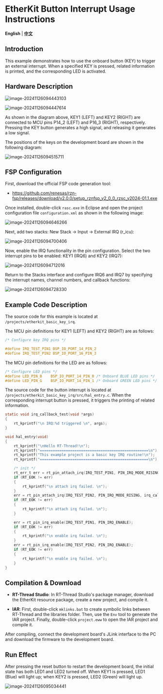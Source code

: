 # EtherKit Button Interrupt Usage Instructions

**English** | [**中文**](./README_zh.md)

## Introduction

This example demonstrates how to use the onboard button (KEY) to trigger an external interrupt. When a specified KEY is pressed, related information is printed, and the corresponding LED is activated.

## Hardware Description

![image-20241126094443103](figures/image-20241126094443103.png)

![image-20241126094447614](figures/image-20241126094447614.png)

As shown in the diagram above, KEY1 (LEFT) and KEY2 (RIGHT) are connected to MCU pins P14_2 (LEFT) and P16_3 (RIGHT), respectively. Pressing the KEY button generates a high signal, and releasing it generates a low signal.

The positions of the keys on the development board are shown in the following diagram:

![image-20241126094515711](figures/image-20241126094515711.png)

## FSP Configuration

First, download the official FSP code generation tool:

* https://github.com/renesas/rzn-fsp/releases/download/v2.0.0/setup_rznfsp_v2_0_0_rzsc_v2024-01.1.exe

Once installed, double-click `rasc.exe` in Eclipse and open the project configuration file `configuration.xml` as shown in the following image:

![image-20241126094646266](figures/image-20241126094646266.png)

Next, add two stacks: New Stack -> Input -> External IRQ (r_icu):

![image-20241126094700406](figures/image-20241126094700406.png)

Now, enable the IRQ functionality in the pin configuration. Select the two interrupt pins to be enabled: KEY1 (IRQ6) and KEY2 (IRQ7):

![image-20241126094712016](figures/image-20241126094712016.png)

Return to the Stacks interface and configure IRQ6 and IRQ7 by specifying the interrupt names, channel numbers, and callback functions:

![image-20241126094728330](figures/image-20241126094728330.png)

## Example Code Description

The source code for this example is located at `/projects/etherkit_basic_key_irq`.

The MCU pin definitions for KEY1 (LEFT) and KEY2 (RIGHT) are as follows:

```c
/* Configure key IRQ pins */

#define IRQ_TEST_PIN1 BSP_IO_PORT_14_PIN_2
#define IRQ_TEST_PIN2 BSP_IO_PORT_16_PIN_3
```

The MCU pin definitions for the LED are as follows:

```c
/* Configure LED pins */
#define LED_PIN_B    BSP_IO_PORT_14_PIN_0 /* Onboard BLUE LED pins */
#define LED_PIN_G    BSP_IO_PORT_14_PIN_1 /* Onboard GREEN LED pins */
```

The source code for the button interrupt is located at `/projects/etherkit_basic_key_irq/src/hal_entry.c`. When the corresponding interrupt button is pressed, it triggers the printing of related information.

```c
static void irq_callback_test(void *args)
{
    rt_kprintf("\n IRQ:%d triggered \n", args);
}

void hal_entry(void)
{
    rt_kprintf("\nHello RT-Thread!\n");
    rt_kprintf("==================================================\n");
    rt_kprintf("This example project is a basic key IRQ routine!\n");
    rt_kprintf("==================================================\n");

    /* init */
    rt_err_t err = rt_pin_attach_irq(IRQ_TEST_PIN1, PIN_IRQ_MODE_RISING, irq_callback_test, (void *)1);
    if (RT_EOK != err)
    {
        rt_kprintf("\n attach irq failed. \n");
    }
    err = rt_pin_attach_irq(IRQ_TEST_PIN2, PIN_IRQ_MODE_RISING, irq_callback_test, (void *)2);
    if (RT_EOK != err)
    {
        rt_kprintf("\n attach irq failed. \n");
    }

    err = rt_pin_irq_enable(IRQ_TEST_PIN1, PIN_IRQ_ENABLE);
    if (RT_EOK != err)
    {
        rt_kprintf("\n enable irq failed. \n");
    }
    err = rt_pin_irq_enable(IRQ_TEST_PIN2, PIN_IRQ_ENABLE);
    if (RT_EOK != err)
    {
        rt_kprintf("\n enable irq failed. \n");
    }
}
```

## Compilation & Download

* **RT-Thread Studio**: In RT-Thread Studio's package manager, download the EtherKit resource package, create a new project, and compile it.

* **IAR**: First, double-click `mklinks.bat` to create symbolic links between RT-Thread and the libraries folder. Then, use the `Env` tool to generate the IAR project. Finally, double-click `project.eww` to open the IAR project and compile it.

After compiling, connect the development board's JLink interface to the PC and download the firmware to the development board.

## Run Effect

After pressing the reset button to restart the development board, the initial state has both LED1 and LED2 turned off. When KEY1 is pressed, LED1 (Blue) will light up; when KEY2 is pressed, LED2 (Green) will light up.

![image-20241126095034441](figures/image-20241126095034441.png)